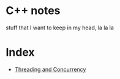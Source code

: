 # C++ notes
stuff that I want to keep in my head, la la la


# Index
- [Threading and Concurrency](https://github.com/wiertek/CppNotes/blob/master/Concurrency.md)
